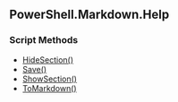 ## PowerShell.Markdown.Help


### Script Methods


* [HideSection()](HideSection.md)
* [Save()](Save.md)
* [ShowSection()](ShowSection.md)
* [ToMarkdown()](ToMarkdown.md)
